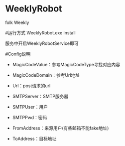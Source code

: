 # WeeklyRobot
folk Weekly



#运行方式
WeeklyRobot.exe install

服务中开启WeeklyRobotService即可



#Config说明
* MagicCodeValue：参考MagicCodeType寻找对应内容
* MagicCodeDomain：参考Url地址

* Url：post请求的url

* SMTPServer：SMTP服务器
* SMTPUser：用户
* SMTPPwd：密码
* FromAddress：来源用户(有些邮箱不能fake地址)
* ToAddress：目标地址